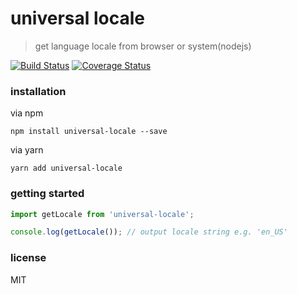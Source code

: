 # universal locale
> get language locale from browser or system(nodejs)

[![Build Status](https://travis-ci.org/noob9527/universal-locale.svg?branch=master)](https://travis-ci.org/noob9527/universal-locale)
[![Coverage Status](https://coveralls.io/repos/github/noob9527/universal-locale/badge.svg?branch=master)](https://coveralls.io/github/noob9527/universal-locale?branch=master)

### installation
via npm
```
npm install universal-locale --save
```
via yarn
```
yarn add universal-locale
```
### getting started
```javascript
import getLocale from 'universal-locale';

console.log(getLocale()); // output locale string e.g. 'en_US'
```
### license
MIT